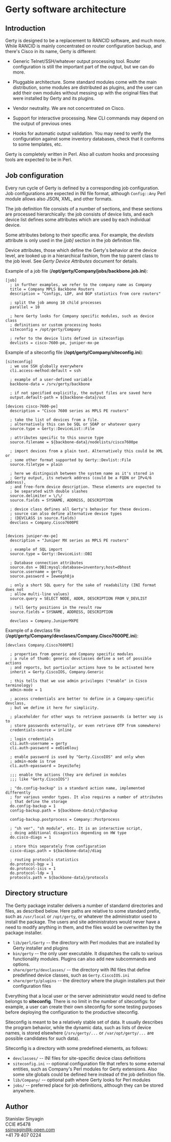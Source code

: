 Gerty software architecture
===========================

Introduction
------------

Gerty is designed to be a replacement to RANCID software, and much more.
While RANCID is mainly concentrated on router configuration backup, and
there's Cisco in its name, Gerty is different:

*   Generic Telnet/SSH/whatever output processing tool.
    Router configuration is still the important part of the output, but
    we can do more.

*   Pluggable architecture.
    Some standard modules come with the main
    distribution, some modules are distributed as plugins, and the user
    can add their own modules without messing up with the original files
    that were installed by Gerty and its plugins.

*   Vendor neutrality.
    We are not concentrated on Cisco.

*   Support for interactive processing.
    New CLI commands may depend on the output of previous ones

*   Hooks for automatic output validation.
    You may need to verify the configuration against some
    inventory databases, check that it conforms to some templates, etc.

Gerty is completely written in Perl. Also all custom hooks and
processing tools are expected to be in Perl.


Job configuration
-----------------

Every run cycle of Gerty is defined by a corresponding job configuration.
Job configurations are expected in INI file format, although `Config::Any`
Perl module allows also JSON, XML, and other formats.

The job definition file consists of a number of sections, and these sections
are processed hierarchically: the job consists of device lists, and each
device list defines some attributes which are used by each individual device.

Some attributes belong to their specific area. For example, the *devlists* 
attribute is only used in the *[job]* section in the job definition file.

Device attributes, those which define the Gerty's behavior at the device 
level, are looked up in a hierarchical fashion, from the top parent class to 
the job level. See *Gerty Device Attributes* document for details.

Example of a job file (**/opt/gerty/Company/jobs/backbone.job.ini**):

    [job]
      ; in further examples, we refer to the company name as Company
      title = Company MPLS Backbone Routers
      description = "Configs, LDP, and BGP statistics from core routers"

      ; split the job among 10 child processes
      parallel = 10

      ; here Gerty looks for Company specific modules, such as device class
      ; definitions or custom processing hooks
      siteconfig = /opt/gerty/Company
      
      ; refer to the device lists defined in siteconfigs
      devlists = cisco-7600-pe, juniper-mx-pe
      
Example of a siteconfig file (**/opt/gerty/Company/siteconfig.ini**):
    
    [siteconfig]
      ; we use SSH globally everywhere
      cli.access-method:default = ssh

      ; example of a user-defined variable
      backbone-data = /srv/gerty/backbone

      ; if not specified explicitly, the output files are saved here
      output.default-path = ${backbone-data}/out

    [devices cisco-7600-pe]
      description = "Cisco 7600 series as MPLS PE routers"

      ; take the list of devices from a file.
      ; alternatively this can be SQL or SOAP or whatever query
      source.type = Gerty::DeviceList::File

      ; attributes specific to this source type
      source.filename = ${backbone-data}/nodelists/cisco7600pe

      ; import devices from a plain text. Alternatively this could be XML or
      ; some other format supported by Gerty::Devlist::File
      source.filetype = plain

      ; here we distinguish between the system name as it's stored in
      ; Gerty output, its network address (could be a FQDN or IPv4/6 address),
      ; and free-form device description. These elements are expected to
      ; be separated with double slashes
      source.delimiter = \/\/
      source.fields = SYSNAME, ADDRESS, DESCRIPTION

      ; device class defines all Gerty's behavior for these devices.
      ; source can also define alternative device types
      ; (DEVCLASS in source.fields)
      devclass = Company.Cisco7600PE


    [devices juniper-mx-pe]
      description = "Juniper MX series as MPLS PE routers"

      ; example of SQL import
      source.type = Gerty::DeviceList::DBI

      ; Database connection attributes
      source.dsn = DBI:mysql:database=inventory;host=dbhost
      source.username = gerty
      source.password = Ieweeph8ja

      ; only a short SQL query for the sake of readability (INI format does not
      ; allow multi-line values)
      source.query = SELECT NODE, ADDR, DESCRIPTION FROM V_DEVLIST

      ; tell Gerty positions in the result row
      source.fields = SYSNAME, ADDRESS, DESCRIPTION

      devclass = Company.JuniperMXPE

Example of a devclass file 
(**/opt/gerty/Company/devclases/Company.Cisco7600PE.ini**):

    [devclass Company.Cisco7600PE]

      ; properties from generic and Company specific modules
      ; a rule of thumb: generic devclasses define a set of possible actions 
      ; and reports, but particular actions have to be activated here
      inherit = Gerty.CiscoIOS, Company.Generic

      ; this tells that we use admin privileges ("enable" in Cisco terminology)
      admin-mode = 1

      ; access credentials are better to define in a Company-specific devclass,
      ; but we define it here for simplicity.

      ; placeholder for other ways to retrieve passwords (a better way is to
      ; store passwords externally, or even retrieve OTP from somewhere)
      credentials-source = inline

      ; login credentials
      cli.auth-username = gerty
      cli.auth-password = eeDie6louj

      ; enable password is used by "Gerty.CiscoIOS" and only when 
      ; admin-mode is true
      cli.auth-epassword = Ieyei5ofej

      ;;; enable the actions (they are defined in modules 
      ;;; like "Gerty.CiscoIOS")

      ; "do.config-backup" is a standard action name, implemented differently
      ; for various vendor types. It also requires a number of attributes
      ; that define the storage
      do.config-backup = 1
      config-backup.path = ${backbone-data}/cfgbackup

      config-backup.postprocess = Company::Postprocess

      ; "sh ver", "sh module", etc. It is an interactive script,
      ; doing additional disagostics depending on HW type
      do.cisco-diags = 1

      ; store this separately from configuration
      cisco-diags.path = ${backbone-data}/diag

      ; routing protocols statistics
      do.protocol-bgp = 1
      do.protocol-isis = 1
      do.protocol-ldp = 1
      protocols.path = ${backbone-data}/protocols


Directory structure
-------------------

The Gerty package installer delivers a number of standarrd directories and
files, as described below. Here paths are relative to some standard prefix,
such as `/usr/local` or `/opt/gerty`, or whatever the administrator used to 
install the package.
The users and site administrators would never have a need to modify
anything in them, and the files would be overwritten by the package installer.


*   `lib/perl/Gerty` -- the directory with Perl modules that are installed
    by Gerty installer and plugins
*   `bin/gerty` -- the only user executable. It dispatches the calls to
    various functionality modules. Plugins can also add new subcommands and
    options.
*   `share/gerty/devclasses/` -- the directory with INI files that define
    predefined device classes, such as `Gerty.CiscoIOS.ini`
*   `share/gerty/plugins` -- the directory where the plugin installers put 
    their configuration files


Everything that a local user or the server administrator would need to define
belongs to **siteconfig**. There is no limit in the number of siteconfigs:
for example, a user can create their own siteconfig for some testing purposes
before deploying the configuration to the productive siteconfig.

Siteconfig is meant to be a relatively stable set of data. It usually
describes the program behavior, while the dynamic data, such as lists of
device names, is stored elsewhere (`/srv/gerty/...` or `/var/opt/gerty/...`
are possible candidates for such data).

Siteconfig is a directory with some predefined elements, as follows:

*   `devclasses/` -- INI files for site-specific device class definitions
*   `siteconfig.ini` -- optional configuration file that refers to
    some external entities, such as Company's Perl modules for
    Gerty extensions. Also some site globals could be defined here instead of
    the job definition file.
*   `lib/Company/` -- optional path where Gerty looks for Perl modules
*   `jobs/` -- preferred place for job definitions, although they can be 
    stored anywhere.


Author
------

Stanislav Sinyagin  
CCIE #5478  
ssinyagin@k-open.com  
+41 79 407 0224  



